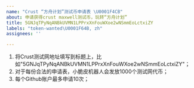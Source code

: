 ```yaml
---
name: "Crust “方舟计划”测试币申请表 \U0001F4CB"
about: 申请获得crust maxwell测试币，玩转“方舟计划”
title: 5GNJqTPyNqANBkUVMN1LPPrxXnFouWXoe2wNSmmEoLctxiZY
labels: "token-wanted\U0001F64B, zh"
assignees: ''

---
```


1. 将Crust测试网地址填写到标题上，比如"5GNJqTPyNqANBkUVMN1LPPrxXnFouWXoe2wNSmmEoLctxiZY"；
2. 对于每份合法的申请表，小脆皮机器人会发放1000个测试网代币；
3. 每个Github账户最多申请10次；
